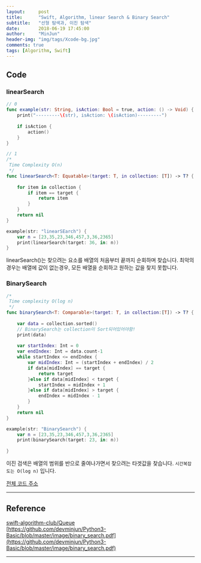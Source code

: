 ```yaml
---
layout:     post
title:      "Swift, Algorithm, linear Search & Binary Search"
subtitle:   "선형 탐색과, 이진 탐색"
date:       2018-06-19 17:45:00
author:     "MinJun"
header-img: "img/tags/Xcode-bg.jpg"
comments: true 
tags: [Algorithm, Swift]
---
```


## Code 

### linearSearch 


```swift
// 0
func example(str: String, isAction: Bool = true, action: () -> Void) {
    print("---------\(str), isAction: \(isAction)---------")
    
    if isAction {
        action()
    }
}

// 1
/*
 Time Complexity O(n)
 */
func linearSearch<T: Equatable>(target: T, in collection: [T]) -> T? {
    
    for item in collection {
        if item == target {
            return item
        }
    }
    return nil
}

example(str: "linearSEarch") {
    var n = [23,35,23,346,457,3,36,2365]
    print(linearSearch(target: 36, in: n))
}
```

linearSearch()는 찾으려는 요소를 배열의 처음부터 끝까지 순회하며 찾습니다. 최악의 경우는 배열에 값이 없는경우, 모든 배열을 순회하고 원하는 값을 찾지 못합니다. 

### BinarySearch 

```swift
/*
 Time complexity O(log n)
 */
func binarySearch<T: Comparable>(target: T, in collection:[T]) -> T? {
    
    var data = collection.sorted()
    // BinarySearch는 collection이 Sort되어있어야함!
    print(data)
    
    var startIndex: Int = 0
    var endIndex: Int = data.count-1
    while startIndex <= endIndex {
        var midIndex: Int = (startIndex + endIndex) / 2
        if data[midIndex] == target {
            return target
        }else if data[midIndex] < target {
            startIndex = midIndex + 1
        }else if data[midIndex] > target {
            endIndex = midIndex - 1
        }
    }
    return nil
}

example(str: "BinarySearch") {
    var n = [23,35,23,346,457,3,36,2365]
    print(binarySearch(target: 23, in: n))
    
}
```

이진 검색은 배열의 범위를 반으로 줄여나가면서 찾으려는 타겟값을 찾습니다. `시간복잡도는 O(log n)` 입니다. 

[전체 코드 주소](https://github.com/devmjun/DataStructure)


---

## Reference 

[swift-algorithm-club/Queue](https://github.com/raywenderlich/swift-algorithm-club/tree/master/Queue)<br>
[https://github.com/devminjun/Python3-Basic/blob/master/image/binary_search.pdf](https://github.com/devminjun/Python3-Basic/blob/master/image/binary_search.pdf)<br>


---

